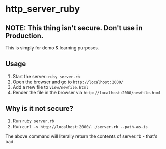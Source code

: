 # http_server_ruby

## NOTE: This thing isn't secure. Don't use in Production.

This is simply for demo & learning purposes.

## Usage

1. Start the server: `ruby server.rb`
2. Open the browser and go to `http://localhost:2000/`
3. Add a new file to `view/newfile.html`
4. Render the file in the browser via `http://localhost:2000/newfile.html`


## Why is it not secure?
1. Run `ruby server.rb` 
2. Run `curl -v http://localhost:2000/../server.rb --path-as-is`

The above command will literally return the contents of server.rb - that's bad. 